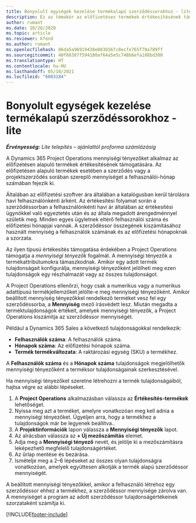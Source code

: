 ```yaml
---
title: Bonyolult egységek kezelése termékalapú szerződéssorokhoz - lite
description: Ez az témakör az előfizetéses termékek értékesítésének támogatásával kapcsolatos információkat tartalmaz.
author: rumant
ms.date: 10/28/2020
ms.topic: article
ms.reviewer: kfend
ms.author: rumant
ms.openlocfilehash: 86da5a96919438e883b56fc8ecfe765f70a789ff
ms.sourcegitcommit: 40f68387f594180af64a5e5c748b6efa188bd300
ms.translationtype: HT
ms.contentlocale: hu-HU
ms.lasthandoff: 05/10/2021
ms.locfileid: "6003184"
---
```

# <a name="manage-complex-units-for-product-based-contract-lines---lite"></a>Bonyolult egységek kezelése termékalapú szerződéssorokhoz - lite

_**Érvényesség:** Lite telepítés – ajánlattól proforma számlázásig_

A Dynamics 365 Project Operations mennyiségi tényezőket alkalmaz az előfizetésen alapuló termékek értékesítésének támogatására. Az előfizetésen alapuló termékek esetében a szerződés vagy a projektszerződés sorában szereplő mennyiséget a felhasználói-hónap számában fejezik ki.

Általában az előfizetési szoftver ára általában a katalógusban kerül tárolásra havi felhasználónkénti árként. Az értékesítési folyamat során a szerződéssorban a felhasználónkénti havi ár általában az értékesítési ügynökkel való egyeztetés után és az általa megadott árengedménnyel születik meg. Minden egyes ügyletnek eltérő felhasználói száma és előfizetési hónapjai vannak. A szerződéssor összegének kiszámításához használt mennyiség a felhasználók számának és az előfizetési hónapoknak a szorzata.

Az ilyen típusú értékesítés támogatása érdekében a Project Operations támogatja a *mennyiségi tényezők* fogalmát. A mennyiségi tényezők a termékattribútumokra támaszkodnak. Amikor egy adott termék tulajdonságait konfigurálja, mennyiségi tényezőként jelölheti meg ezen tulajdonságok egy részhalmazát vagy az összes tulajdonságot.

A Project Operations ellenőrzi, hogy csak a numerikus vagy a numerikus adattípusú termékjellemzőket jelölte-e meg mennyiségi tényezőként. Amikor beállított mennyiség tényezőkkel rendelkező terméket vesz fel egy szerződéssorba, a **Mennyiség** mező írásvédett lesz. Miután megadta a terméktulajdonságok értékeit, amelyek mennyiségi tényezők, a Project Operations kiszámítja az szerződéssor mennyiségét.

Például a Dynamics 365 Sales a következő tulajdonságokkal rendelkezik:

- **Felhasználók száma**: A felhasználók száma.
- **Hónapok száma**: Az előfizetési hónapok száma.
- **Termék termékváltozata**: A raktározási egység (SKU) a termékhez.

A **Felhasználók száma** és a **Hónapok száma** tulajdonságok megjelölhetők mennyiségi tényezőként a terméksor tulajdonságainak szerkesztésével.

Ha mennyiségi tényezőket szeretne létrehozni a termék tulajdonságaiból, hajtsa végre az alábbi lépéseket.

1. A **Project Operations** alkalmazásban válassza az **Értékesítés-termékek** lehetőséget.
2. Nyissa meg azt a terméket, amelyre vonatkozóan meg kell adnia a mennyiségi tényezőket. Ügyeljen arra, hogy a termékhez a tulajdonságok már be legyenek beállítva..
3. A **Projektinformációk** lapon válassza a **Mennyiségi tényezők** lapot.
4. Az alrácsban válassza az **+ Új mezőszámítás** elemet.
5. Adja meg a **Mennyiségi tényező** nevét, és jelölje ki a mezőszámításra leképezhető megfelelő tulajdonságértéket.
6. Az űrlap mentése és bezárása.
7. Ismételje meg a 2–6 lépéseket az összes olyan tulajdonságra vonatkozóan, amelyek együttesen alkotják a termék alapú szerződéssor mennyiségét.

A beállított mennyiségi tényezőkkel, amikor a felhasználó létrehoz egy szerződéssor ehhez a termékhez, a szerződéssor mennyisége zárolva van. A mennyiséget a program az adott szerződéssor tulajdonságértékeinek szorzataként számítja ki.


[!INCLUDE[footer-include](../../includes/footer-banner.md)]